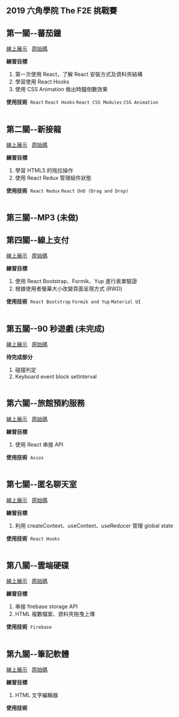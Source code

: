## 2019 六角學院 The F2E 挑戰賽

## 第一關--蕃茄鐘

<a href="https://bcjohnblue.github.io/F2E_2nd/#/tomato-clock" target="_blank">線上展示</a>&nbsp;&nbsp;&nbsp;<a href="https://github.com/bcjohnblue/F2E_2nd/tree/master/src/projects/TomatoClock" target="_blank">原始碼</a>

**練習目標**

1. 第一次使用 React，了解 React 安裝方式及資料夾結構
2. 學習使用 React Hooks
3. 使用 CSS Animation 做出時鐘倒數效果

**使用技術** &nbsp;`React` `React Hooks` `React CSS Modules` `CSS Animation`
<br />
<br />

## 第二關--新接龍

<a href="https://bcjohnblue.github.io/F2E_2nd/#/solitaire" target="_blank">線上展示</a>&nbsp;&nbsp;&nbsp;<a href="https://github.com/bcjohnblue/F2E_2nd/tree/master/src/projects/Solitaire" target="_blank">原始碼</a>

**練習目標**

1. 學習 HTML5 的拖拉操作
2. 使用 React Redux 管理組件狀態

**使用技術** &nbsp;`React Redux` `React DnD (Drag and Drop)`
<br />
<br />

## 第三關--MP3 (未做)

## 第四關--線上支付

<a href="https://bcjohnblue.github.io/F2E_2nd/#/online-pay" target="_blank">線上展示</a>&nbsp;&nbsp;&nbsp;<a href="https://github.com/bcjohnblue/F2E_2nd/tree/master/src/projects/OnlinePay" target="_blank">原始碼</a>

**練習目標**

1. 使用 React Bootstrap、Formik、Yup 進行表單驗證
2. 根據使用者螢幕大小改變頁面呈現方式 (RWD)

**使用技術** &nbsp;`React Bootstrap` `Formik and Yup` `Material UI`
<br />
<br />

## 第五關--90 秒遊戲 (未完成)

<a href="https://bcjohnblue.github.io/F2E_2nd/#/game" target="_blank">線上展示</a>&nbsp;&nbsp;&nbsp;<a href="https://github.com/bcjohnblue/F2E_2nd/tree/master/src/projects/Game" target="_blank">原始碼</a>

**待完成部分**

1. 碰撞判定
2. Keyboard event block setInterval
   <br />
   <br />

## 第六關--旅館預約服務

<a href="https://bcjohnblue.github.io/F2E_2nd/#/hotel" target="_blank">線上展示</a>&nbsp;&nbsp;&nbsp;<a href="https://github.com/bcjohnblue/F2E_2nd/tree/master/src/projects/Hotel" target="_blank">原始碼</a>

**練習目標**

1. 使用 React 串接 API

**使用技術** &nbsp;`Axios`
<br />
<br />

## 第七關--匿名聊天室

<a href="https://bcjohnblue.github.io/F2E_2nd/#/chatroom" target="_blank">線上展示</a>&nbsp;&nbsp;&nbsp;<a href="https://github.com/bcjohnblue/F2E_2nd/tree/master/src/projects/Chatroom" target="_blank">原始碼</a>

**練習目標**

1. 利用 createContext、useContext、useReducer 管理 global state

**使用技術** &nbsp;`React Hooks`
<br />
<br />

## 第八關--雲端硬碟

<a href="https://bcjohnblue.github.io/F2E_2nd/#/hard-drive" target="_blank">線上展示</a>&nbsp;&nbsp;&nbsp;<a href="https://github.com/bcjohnblue/F2E_2nd/tree/master/src/projects/HardDrive" target="_blank">原始碼</a>

**練習目標**

1. 串接 firebase storage API
2. HTML 複數檔案、資料夾拖曳上傳

**使用技術** &nbsp;`Firebase`
<br />
<br />

## 第九關--筆記軟體

<a href="https://bcjohnblue.github.io/F2E_2nd/#/note" target="_blank">線上展示</a>&nbsp;&nbsp;&nbsp;<a href="https://github.com/bcjohnblue/F2E_2nd/tree/master/src/projects/Note" target="_blank">原始碼</a>

**練習目標**

1. HTML 文字編輯器

**使用技術** &nbsp;
<br />
<br />
